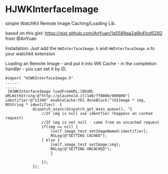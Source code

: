 # HJWKInterfaceImage


simple WatchKit Remote Image Caching/Loading Lib.

based on this gist: https://gist.github.com/AnYuan/1a5589aa2a6b41cd5282 from @AnYuan

Installation:
Just add the `HWInterfaceImage.h` and `HWInterfaceImage.m` to your watchkit extension

Loading an Remote Image - and put it into WK Cache - in the completion handler - you can set it by ID.
```
#import "HJWKInterfaceImage.h"
......
.....
 [HJWKInterfaceImage loadFromURL:[NSURL URLWithString:@"http://placehold.it/140/ff0000/000000"] identifier:@"12346" enableCache:YES doneBlock:^(UIImage * img, NSString * identifier)  {
            dispatch_async(dispatch_get_main_queue(), ^{
                //IF img is null use identfier (happens on cached request)
                //IF img is not null - came from an uncached request
                if(img == nil) {
                    [self.image_test setImageNamed:identifier];
                    NSLog(@"SETTING CACHED");
                } else {
                    [self.image_test setImage:img];
                    NSLog(@"SETTING UNCACHED");
                    }
                    
                });
            }];
```

